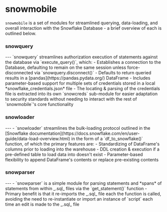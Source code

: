 # snowmobile

`snowmobile` is a set of modules for streamlined querying, data-loading, and overall interaction with the Snowflake Database - a brief overview of each is outlined below.


<h3>snowquery</h3>
---
`snowquery` streamlines authorization execution of statements against the database via `execute_query()`, which:
- Establishes a connection to the Database, defaulting to remain on the same session unless force-disconnected via `snowquery.disconnect()`
- Defaults to return queried results in a [pandas](https://pandas.pydata.org/) DataFrame
- Includes parameter-based support for multiple sets of credentials stored in a local *snowflake_credentials.json* file
    - The locating & parsing of the credentials file is extracted into its own `snowcreds` sub-module for easier
        adaptation to security standards without needing to interact with the rest of `snowmobile`'s core functionality



<h3>snowloader</h3>
---
- `snowloader` streamlines the bulk-loading protocol outlined in the [Snowflake documentation](https://docs.snowflake.com/en/user-guide/data-load-overview.html)
    in the form of a `df_to_snowflake()` function, of which the primary features are:
    - Standardizing of DataFrame's columns prior to loading into the warehouse
    - DDL creation & execution if a pre-defined table to load data into doesn't exist 
    - Parameter-based flexibility to append DataFrame's contents or replace pre-existing contents
    
<h3>snowparser</h3>
---
- `snowparser` is a simple module for parsing statements and *spans* of statements
    from within _.sql_ files via the `get_statement()` function
    - Primary benefit is that it re-imports the _.sql_ file each the function is called, avoiding
    the need to re-instantiate or import an instance of `script` each time an edit is made to the _.sql_ file 
    
